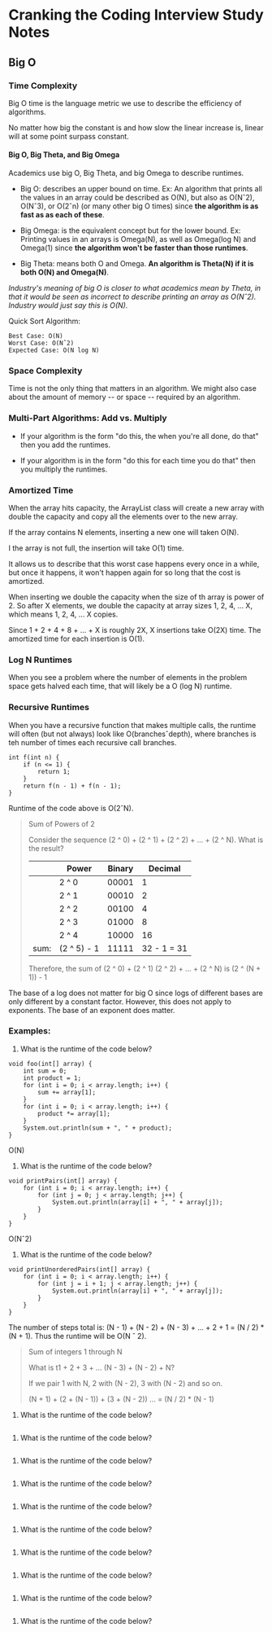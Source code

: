 # Cranking the Coding Interview Study Notes

## Big O

### Time Complexity

Big O time is the language metric we use to describe the efficiency of algorithms.

No matter how big the constant is and how slow the linear increase is, linear will at some point surpass constant.

#### Big O, Big Theta, and Big Omega

Academics use big O, Big Theta, and big Omega to describe runtimes.

- Big O: describes an upper bound on time. Ex: An algorithm that prints all the values in an array could be described as
O(N), but also as O(Nˆ2), O(Nˆ3), or O(2ˆn) (or many other big O times) since **the algorithm is as fast as as each of
these**.

- Big Omega: is the equivalent concept but for the lower bound. Ex: Printing values in an arrays is Omega(N), as well as
Omega(log N) and Omega(1) since **the algorithm won't be faster than those runtimes**.

- Big Theta: means both O and Omega. **An algorithm is Theta(N) if it is both O(N) and Omega(N)**.

*Industry's meaning of big O is closer to what academics mean by Theta, in that it would be seen as incorrect to
describe printing an array as O(Nˆ2). Industry would just say this is O(N).*

Quick Sort Algorithm:

    Best Case: O(N)
    Worst Case: O(Nˆ2)
    Expected Case: O(N log N)

### Space Complexity

Time is not the only thing that matters in an algorithm. We might also case about the amount of memory -- or space --
required by an algorithm.

### Multi-Part Algorithms: Add vs. Multiply

- If your algorithm is the form "do this, the when you're all done, do that" then you add the runtimes.

- If your algorithm is in the form "do this for each time you do that" then you multiply the runtimes.

### Amortized Time

When the array hits capacity, the ArrayList class will create a new array with double the capacity and copy all the
elements over to the new array.

If the array contains N elements, inserting a new one will taken O(N).

I the array is not full, the insertion will take O(1) time.

It allows us to describe that this worst case happens every once in a while, but once it happens, it won't happen again
for so long that the cost is amortized.

When inserting we double the capacity when the size of th array is power of 2. So after X elements, we double the
capacity at array sizes 1, 2, 4, ... X, which means 1, 2, 4, ... X copies.

Since 1 + 2 + 4 + 8 + ... + X is roughly 2X, X insertions take O(2X) time. The amortized time for each insertion is O(1).

### Log N Runtimes

When you see a problem where the number of elements in the problem space gets halved each time, that will likely be a
O (log N) runtime.

### Recursive Runtimes

When you have a recursive function that makes multiple calls, the runtime will often (but not always) look like
O(branchesˆdepth), where branches is teh number of times each recursive call branches.

```
int f(int n) {
    if (n <= 1) {
        return 1;
    }
    return f(n - 1) + f(n - 1);
}
```

Runtime of the code above is O(2ˆN).

> Sum of Powers of 2
>
> Consider the sequence (2 ^ 0) + (2 ^ 1) + (2 ^ 2) + ... + (2 ^ N). What is the result?
>
> |    |Power        |Binary |Decimal   |
> |----|-------------|-------|----------|
> |    | 2 ^ 0       | 00001 | 1
> |    | 2 ^ 1       | 00010 | 2
> |    | 2 ^ 2       | 00100 | 4
> |    | 2 ^ 3       | 01000 | 8
> |    | 2 ^ 4       | 10000 | 16
> |sum:| (2 ^ 5) - 1 | 11111 | 32 - 1 = 31
>
> Therefore, the sum of (2 ^ 0) + (2 ^ 1) (2 ^ 2) + ... + (2 ^ N) is (2 ^ (N + 1)) - 1 

The base of a log does not matter for big O since logs of different bases are only different by a constant factor.
However, this does not apply to exponents. The base of an exponent does matter.

### Examples:

1. What is the runtime of the code below?

```
void foo(int[] array) {
    int sum = 0;
    int product = 1;
    for (int i = 0; i < array.length; i++) {
        sum += array[1];
    }
    for (int i = 0; i < array.length; i++) {
        product *= array[1];
    }
    System.out.println(sum + ", " + product);
}
```

O(N)

1. What is the runtime of the code below?

```
void printPairs(int[] array) {
    for (int i = 0; i < array.length; i++) {
        for (int j = 0; j < array.length; j++) {
            System.out.println(array[i] + ", " + array[j]);
        }
    }
}    
```

O(Nˆ2)

1. What is the runtime of the code below?

```
void printUnorderedPairs(int[] array) {
    for (int i = 0; i < array.length; i++) {
        for (int j = i + 1; j < array.length; j++) {
            System.out.println(array[i] + ", " + array[j]);
        }
    }
}
```

The number of steps total is: (N - 1) + (N - 2) + (N - 3) + ... + 2 + 1 = (N / 2) * (N + 1). Thus the runtime will be
O(N ˆ 2).

> Sum of integers 1 through N
> 
> What is t1 + 2 + 3 + ... (N - 3) + (N - 2) + N?
>
> If we pair 1 with N, 2 with (N - 2), 3 with (N - 2) and so on.
>
> (N + 1) + (2 + (N - 1)) + (3 + (N - 2)) ... = (N / 2) * (N - 1)

1. What is the runtime of the code below?

```
```

1. What is the runtime of the code below?

```
```

1. What is the runtime of the code below?

```
```

1. What is the runtime of the code below?

```
```

1. What is the runtime of the code below?

```
```

1. What is the runtime of the code below?

```
```
1. What is the runtime of the code below?

```
```

1. What is the runtime of the code below?

```
```

1. What is the runtime of the code below?

```
```

1. What is the runtime of the code below?

```
```

